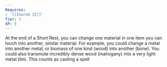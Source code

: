 ```yaml
---
Requires:
- '[[Inured II]]'
Tier: 3
XP: 8
---
```


At the end of a Short Rest, you can change one material in one item you can touch into another, similar material. For example, you could change a metal into another metal, or biomass of one kind (wood) into another (bone). You could also transmute incredibly dense wood (mahogany) into a very light metal (tin). This counts as casting a spell